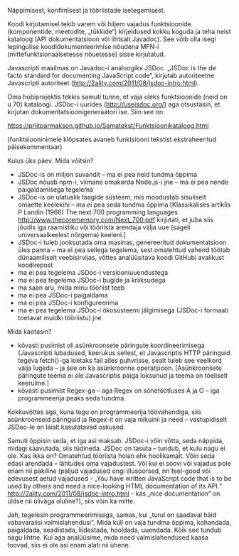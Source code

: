 Näppimisest, konfimisest ja tööriistade isetegemisest.

Koodi kirjutamisel tekib varem või hiljem vajadus funktsioonide (komponentide, meetodite, „tükkide“) kirjeldused kokku koguda ja teha neist kataloog (API dokumentatsioon või lihtsalt Javadoc). See võib olla isegi lepingulise koodidokumenteerimise nõudena MFN-i (mittefunktsionaalsetesse nõuetesse) sisse kirjutatud.

Javascripti maailmas on Javadoc-i analoogiks JSDoc. „JSDoc is the de facto standard for documenting JavaScript code“, kirjutab autoriteetne Javascripti autoriteet (http://2ality.com/2011/08/jsdoc-intro.html).

Oma hobiprojektis tekkis samuti tunne, et vaja oleks funktsioonide (neid on u 70) kataloogi. JSDoc-i uurides (http://usejsdoc.org/) aga otsustasin, et kirjutan dokumentatsioonigeneraatori ise. Siin see on:

https://priitparmakson.github.io/Samatekst/Funktsioonikataloog.html 

(funktsiooninimele klõpsates avaneb funktsiooni tekstist ekstraheeritud päisekommentaar)

Kulus üks päev. Mida võitsin?
- JSDoc-is on miljon suvandit – ma ei pea neid tundma õppima
- JSDoc nõuab npm-i, viimane omakorda Node.js-i jne – ma ei pea nende paigaldamisega tegelema
- JSDoc-is on ulatuslik taagide süsteem, mis moodustab sisuliselt omaette keelekihi – ma ei pea seda tundma õppima [Klassikalises artiklis P Landin (1966) The next 700 programming languages http://www.thecorememory.com/Next_700.pdf kirjutati, et juba siis jõudis iga raamistiku või tööriista arendaja välja uue (sageli universaalkeelest nõrgema) keeleni.]
- JSDoc-i tuleb jooksutada oma masinas, genereeritud dokumentatsioon üles panna – ma ei pea sellega tegelema, sest omatehtud vahend töötab dünaamiliselt veebisirvijas, võttes analüüsitava koodi GitHubi avalikust koodirepost
- ma ei pea tegelema JSDoc-i versiooniuuendustega
- ma ei pea tegelema JSDoc-i bugide ja kriiksudega
- ma saan aru, mida minu tööriist teeb
- ma ei pea JSDoc-i paigaldama
- ma ei pea JSDoc-i konfigureerima
- ma ei pea tegelema JSDoc-i ökosüsteemi jälgimisega (JSDoc-i formaati toetavat muidki tööriistu)
jne

Mida kaotasin?
- kõvasti pusimist oli asünkroonsete päringute koordineerimisega (Javascripti lubadused, keerukus sellest, et Javascriptis HTTP päringuid tegeva fetch()-ga loetaks fail alles puhvrisse, sealt tuleb see veelkord välja lugeda – ja see on ka asünkroonne operatsioon. [Asünkroonsete päringute teema ei ole Javascriptis paiga loksunud ja teema on tõeliselt keeruline.] 
- kõvasti pusimist Regex-ga – aga Regex on sõnetöötluses A ja O – iga programmeerija peaks seda tundma.

Kokkuvõttes aga, kuna tegu on programmeerija töövahendiga, siis asünkroonseid päringuid ja Regex-it on vaja niikuinii ja need – vastupidiselt JSDoc-le on laialt kasutatavad oskused.

Samuti õppisin seda, et iga asi maksab. JSDoc-i võin võtta, seda näppida, midagi saavutada, siis tüdineda. JSDoc on tasuta – tundub, et kulu nagu ei ole. Kas ikka on? 
Omatehtud tööriista hoian ehk hoolikamalt. Võin seda edasi arendada – lähtudes oma vajadustest. Või kui ei soovi või vajadus pole enam nii pakiline (paljud vajadused ongi illusoorsed, nn feel-good või edevusest aetud vajadused – „You have written JavaScript code that is to be used by others and need a nice-looking HTML documentation of its API.“ http://2ality.com/2011/08/jsdoc-intro.html - kas „nice documentation“ on üldse nii üliväga oluline?), siis võin ka mitte.

Jah, tegelesin programmeerimisega, samas, kui „turul on saadaval häid vabavaralisi valmislahendusi“. Mida küll on vaja tundma õppima, kohandada, paigaldada, seadistada, liidestada, hooldada, uuendada. Kõik see tundub nagu lihtne. Kui aga analüüsime, mida need valmislahendused kaasa toovad, siis ei ole asi enam alati nii ühene.

